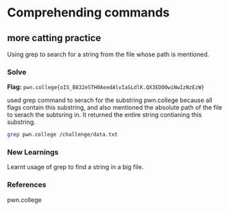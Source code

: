 # Comprehending commands

## more catting practice
Using grep to search for a string from the file whose path is mentioned.

### Solve
**Flag:** `pwn.college{oIS_B832eSTH0AeedAlvIaSLdlK.QX3EDO0wiNwIzNzEzW}`

used grep command to serach for the substring pwn.college because all flags contain this substring, and also mentioned the absolute path of the file to serach the subtsring in. It returned the entire string contianing this substring.

```bash
grep pwn.college /challenge/data.txt
```

### New Learnings
Learnt usage of grep to find a string in a big file.

### References 
pwn.college
